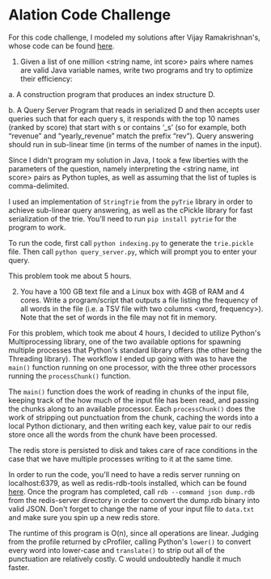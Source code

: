 # Alation Code Challenge

For this code challenge, I modeled my solutions after Vijay Ramakrishnan's, whose code can be found [here](https://github.com/vijay120/Alation).

1. Given a list of one million <string name, int score> pairs where names are valid Java variable names, write two programs and try to optimize their efficiency:

  a. A construction program that produces an index structure D.

  b. A Query Server Program that reads in serialized D and then accepts user queries such that for each query s, it responds with the top 10 names (ranked by score) that start with s or contains ‘_s’ (so for example, both “revenue” and “yearly_revenue” match the prefix “rev”). Query answering should run in sub-linear time (in terms of the number of names in the input).

Since I didn't program my solution in Java, I took a few liberties with the parameters of the question, namely interpreting the <string name, int score> pairs as Python tuples, as well as assuming that the list of tuples is comma-delimited. 

I used an implementation of `StringTrie` from the `pyTrie` library in order to achieve sub-linear query answering, as well as the cPickle library for fast serialization of the trie. You'll need to run `pip install pytrie` for the program to work.

To run the code, first call `python indexing.py` to generate the `trie.pickle` file. Then call `python query_server.py`, which will prompt you to enter your query.

This problem took me about 5 hours. 

2. You have a 100 GB text file and a Linux box with 4GB of RAM and 4 cores. Write a program/script that outputs a file listing the frequency of all words in the file (i.e. a TSV file with two columns <word, frequency>). Note that the set of words in the file may not fit in memory.

For this problem, which took me about 4 hours, I decided to utilize Python's Multiprocessing library, one of the two available options for spawning multiple processes that Python's standard library offers (the other being the Threading library). The workflow I ended up going with was to have the `main()` function running on one processor, with the three other processors running the `processChunk()` function. 

The `main()` function does the work of reading in chunks of the input file, keeping track of the how much of the input file has been read, and passing the chunks along to an available processor. Each `processChunk()` does the work of stripping out punctuation from the chunk, caching the words into a local Python dictionary, and then writing each key, value pair to our redis store once all the words from the chunk have been processed. 

The redis store is persisted to disk and takes care of race conditions in the case that we have multiple processes writing to it at the same time. 

In order to run the code, you'll need to have a redis server running on localhost:6379, as well as redis-rdb-tools installed, which can be found [here](https://github.com/sripathikrishnan/redis-rdb-tools). Once the program has completed, call `rdb --command json dump.rdb` from the redis-server directory in order to convert the dump.rdb binary into valid JSON. Don't forget to change the name of your input file to `data.txt` and make sure you spin up a new redis store.

The runtime of this program is O(n), since all operations are linear. Judging from the profile returned by cProfiler, calling Python's `lower()` to convert every word into lower-case and `translate()` to strip out all of the punctuation are relatively costly. C would undoubtedly handle it much faster.
